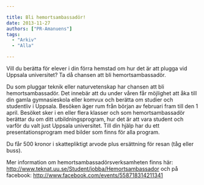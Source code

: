 ```yaml
---

title: Bli hemortsambassadör!
date: 2013-11-27
authors: ["PR-Amanuens"]
tags:
  - "Arkiv"
  - "Alla"

---
```


Vill du berätta för elever i din förra hemstad om hur det är att plugga
vid Uppsala universitet? Ta då chansen att bli hemortsambassadör.

Du som pluggar teknik eller naturvetenskap har chansen att bli
hemortsambassadör. Det innebär att du under våren får möjlighet att åka
till din gamla gymnasieskola eller komvux och berätta om studier och
studentliv i Uppsala. Besöken äger rum från början av februari fram till
den 1 april. Besöket sker i en eller flera klasser och som
hemortsambassadör berättar du om ditt utbildningsprogram, hur det är att
vara student och varför du valt just Uppsala universitet. Till din hjälp
har du ett presentationsprogram med bilder som finns för alla program.

Du får 500 kronor i skattepliktigt arvode plus ersättning för resan (tåg
eller buss).

 Mer information om hemortsambassadörsverksamheten finns här:
  http://www.teknat.uu.se/Student/jobba/Hemortsambassador
 och på facebook: http://www.facebook.com/events/558718314211341